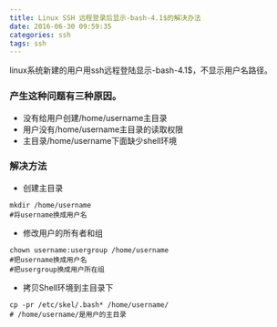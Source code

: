 ```yaml
---
title: Linux SSH 远程登录后显示-bash-4.1$的解决办法
date: 2016-06-30 09:59:35
categories: ssh
tags: ssh
---
```


linux系统新建的用户用ssh远程登陆显示-bash-4.1$，不显示用户名路径。

### 产生这种问题有三种原因。
* 没有给用户创建/home/username主目录
* 用户没有/home/username主目录的读取权限
* 主目录/home/username下面缺少shell环境
<!--more-->

### 解决方法
* 创建主目录
```
mkdir /home/username
#将username换成用户名
```

* 修改用户的所有者和组
```
chown username:usergroup /home/username
#把username换成用户名
#把usergroup换成用户所在组
```

* 拷贝Shell环境到主目录下
```
cp -pr /etc/skel/.bash* /home/username/
# /home/username/是用户的主目录
```

